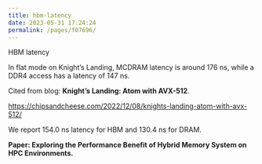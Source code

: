 ```yaml
---
title: hbm-latency
date: 2023-05-31 17:24:24
permalink: /pages/f07696/
---
```


HBM latency

In flat mode on Knight’s Landing, MCDRAM latency is around 176 ns, while a DDR4 access has a latency of 147 ns. 

Cited from blog: **Knight’s Landing: Atom with AVX-512**.

https://chipsandcheese.com/2022/12/08/knights-landing-atom-with-avx-512/

We report 154.0 ns latency for HBM and 130.4 ns for DRAM.

**Paper: Exploring the Performance Benefit of Hybrid Memory System on HPC Environments.**
